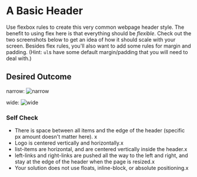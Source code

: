 # A Basic Header

Use flexbox rules to create this very common webpage header style. The benefit to using flex here is that everything should be _flexible_. Check out the two screenshots below to get an idea of how it should scale with your screen. Besides flex rules, you'll also want to add some rules for margin and padding. (Hint: `ul`s have some default margin/padding that you will need to deal with.)

## Desired Outcome

narrow:
![narrow](./desired-outcome-narrow.png)

wide: 
![wide](./desired-outcome-wide.png)

### Self Check
- There is space between all items and the edge of the header (specific px amount doesn't matter here). x
- Logo is centered vertically and horizontally.x
- list-items are horizontal, and are centered vertically inside the header.x
- left-links and right-links are pushed all the way to the left and right, and stay at the edge of the header when the page is resized.x
- Your solution does not use floats, inline-block, or absolute positioning.x